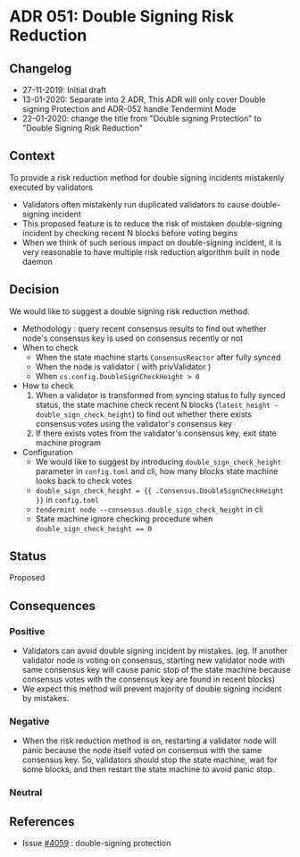 # ADR 051: Double Signing Risk Reduction

## Changelog

* 27-11-2019: Initial draft
* 13-01-2020: Separate into 2 ADR, This ADR will only cover Double signing Protection and ADR-052 handle Tendermint Mode
* 22-01-2020: change the title from "Double signing Protection" to "Double Signing Risk Reduction"

## Context

To provide a risk reduction method for double signing incidents mistakenly executed by validators
- Validators often mistakenly run duplicated validators to cause double-signing incident
- This proposed feature is to reduce the risk of mistaken double-signing incident by checking recent N blocks before voting begins
- When we think of such serious impact on double-signing incident, it is very reasonable to have multiple risk reduction algorithm built in node daemon

## Decision

We would like to suggest a double signing risk reduction method.

- Methodology : query recent consensus results to find out whether node's consensus key is used on consensus recently or not
- When to check
    - When the state machine starts `ConsensusReactor` after fully synced
    - When the node is validator ( with privValidator )
    - When `cs.config.DoubleSignCheckHeight > 0`
- How to check
    1. When a validator is transformed from syncing status to fully synced status, the state machine check recent N blocks (`latest_height - double_sign_check_height`) to find out whether there exists consensus votes using the validator's consensus key
    2. If there exists votes from the validator's consensus key, exit state machine program
- Configuration
    - We would like to suggest by introducing `double_sign_check_height` parameter in `config.toml` and cli, how many blocks state machine looks back to check votes
    - <span v-pre>`double_sign_check_height = {{ .Consensus.DoubleSignCheckHeight }}`</span> in `config.toml`
    - `tendermint node --consensus.double_sign_check_height` in cli
    - State machine ignore checking procedure when `double_sign_check_height == 0`

## Status

Proposed

## Consequences

### Positive

- Validators can avoid double signing incident by mistakes. (eg. If another validator node is voting on consensus, starting new validator node with same consensus key will cause panic stop of the state machine because consensus votes with the consensus key are found in recent blocks)
- We expect this method will prevent majority of double signing incident by mistakes.

### Negative

- When the risk reduction method is on, restarting a validator node will panic because the node itself voted on consensus with the same consensus key. So, validators should stop the state machine, wait for some blocks, and then restart the state machine to avoid panic stop.

### Neutral

## References

- Issue [#4059](https://github.com/number571/tendermint/issues/4059) : double-signing protection
